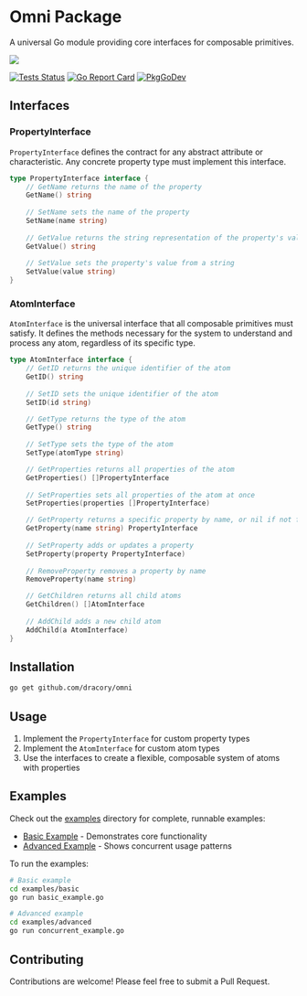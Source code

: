 # Omni Package

A universal Go module providing core interfaces for composable primitives.


<img src="https://opengraph.githubassets.com/5b92c81c05d64a82c3fb4ba95739403a2d38cbad61f260a0701b3366b3d10327/dracory/omni" />

[![Tests Status](https://github.com/dracory/omni/actions/workflows/tests.yml/badge.svg?branch=main)](https://github.com/dracory/omni/actions/workflows/tests.yml)
[![Go Report Card](https://goreportcard.com/badge/github.com/dracory/omni)](https://goreportcard.com/report/github.com/dracory/omni)
[![PkgGoDev](https://pkg.go.dev/badge/github.com/dracory/omni)](https://pkg.go.dev/github.com/dracory/omni)

## Interfaces

### PropertyInterface

`PropertyInterface` defines the contract for any abstract attribute or characteristic. Any concrete property type must implement this interface.

```go
type PropertyInterface interface {
    // GetName returns the name of the property
    GetName() string
    
    // SetName sets the name of the property
    SetName(name string)
    
    // GetValue returns the string representation of the property's value
    GetValue() string
    
    // SetValue sets the property's value from a string
    SetValue(value string)
}
```

### AtomInterface

`AtomInterface` is the universal interface that all composable primitives must satisfy. It defines the methods necessary for the system to understand and process any atom, regardless of its specific type.

```go
type AtomInterface interface {
    // GetID returns the unique identifier of the atom
    GetID() string
    
    // SetID sets the unique identifier of the atom
    SetID(id string)

    // GetType returns the type of the atom
    GetType() string
    
    // SetType sets the type of the atom
    SetType(atomType string)

    // GetProperties returns all properties of the atom
    GetProperties() []PropertyInterface
    
    // SetProperties sets all properties of the atom at once
    SetProperties(properties []PropertyInterface)

    // GetProperty returns a specific property by name, or nil if not found
    GetProperty(name string) PropertyInterface
    
    // SetProperty adds or updates a property
    SetProperty(property PropertyInterface)
    
    // RemoveProperty removes a property by name
    RemoveProperty(name string)

    // GetChildren returns all child atoms
    GetChildren() []AtomInterface
    
    // AddChild adds a new child atom
    AddChild(a AtomInterface)
}
```

## Installation

```bash
go get github.com/dracory/omni
```

## Usage

1. Implement the `PropertyInterface` for custom property types
2. Implement the `AtomInterface` for custom atom types
3. Use the interfaces to create a flexible, composable system of atoms with properties

## Examples

Check out the [examples](./examples) directory for complete, runnable examples:

- [Basic Example](./examples/basic/basic_example.go) - Demonstrates core functionality
- [Advanced Example](./examples/advanced/concurrent_example.go) - Shows concurrent usage patterns

To run the examples:

```bash
# Basic example
cd examples/basic
go run basic_example.go

# Advanced example
cd examples/advanced
go run concurrent_example.go
```

## Contributing

Contributions are welcome! Please feel free to submit a Pull Request.
